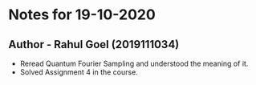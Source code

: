 # Notes for 19-10-2020
## Author - Rahul Goel (2019111034)

- Reread Quantum Fourier Sampling and understood the meaning of it.
- Solved Assignment 4 in the course.

